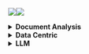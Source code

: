 <a><img src='https://img.shields.io/badge/build-passing-brightgreen?style=plastic'></a><a href='https://github.com/Vincentqyw/cv-arxiv-daily'><img src='https://img.shields.io/badge/ref-url-blue?style=plastic&logo=github'></a>
<details>
  <summary><b>Document Analysis</b></summary>

| Num | Update Date | Title | GPT | Paper ID |
|-----|-------------|-------|-----|----------|
|**1**|**2024-03-06**|**Multimodal Transformer for Comics Text-Cloze**|**Not GPT**|**[2403.03719v1](http://arxiv.org/abs/2403.03719)**|
|**2**|**2024-03-04**|**LOCR: Location-Guided Transformer for Optical Character Recognition**|**Not GPT**|**[2403.02127v1](http://arxiv.org/abs/2403.02127)**|
|**3**|**2024-03-01**|**Large Language Models for Simultaneous Named Entity Extraction and Spelling Correction**|**Not GPT**|**[2403.00528v1](http://arxiv.org/abs/2403.00528)**|
|**4**|**2024-03-01**|**ODM: A Text-Image Further Alignment Pre-training Approach for Scene Text Detection and Spotting**|**Not GPT**|**[2403.00303v1](http://arxiv.org/abs/2403.00303)**|
|**5**|**2024-03-01**|**Advancing Generative Model Evaluation: A Novel Algorithm for Realistic Image Synthesis and Comparison in OCR System**|**Not GPT**|**[2402.17204v3](http://arxiv.org/abs/2402.17204)**|
|**6**|**2024-02-23**|**Representing Online Handwriting for Recognition in Large Vision-Language Models**|**Not GPT**|**[2402.15307v1](http://arxiv.org/abs/2402.15307)**|
|**7**|**2024-02-18**|**Syntactic Language Change in English and German: Metrics, Parsers, and Convergences**|**Not GPT**|**[2402.11549v1](http://arxiv.org/abs/2402.11549)**|
|**8**|**2024-02-15**|**LAPDoc: Layout-Aware Prompting for Documents**|**Not GPT**|**[2402.09841v1](http://arxiv.org/abs/2402.09841)**|
|**9**|**2024-02-15**|**TEXTRON: Weakly Supervised Multilingual Text Detection through Data Programming**|**Not GPT**|**[2402.09811v1](http://arxiv.org/abs/2402.09811)**|
|**10**|**2024-02-12**|**Beyond the Mud: Datasets and Benchmarks for Computer Vision in Off-Road Racing**|**Not GPT**|**[2402.08025v1](http://arxiv.org/abs/2402.08025)**|
|**11**|**2024-02-12**|**Sheet Music Transformer: End-To-End Optical Music Recognition Beyond Monophonic Transcription**|**Not GPT**|**[2402.07596v1](http://arxiv.org/abs/2402.07596)**|
|**12**|**2024-02-12**|**ClusterTabNet: Supervised clustering method for table detection and table structure recognition**|**Not GPT**|**[2402.07502v1](http://arxiv.org/abs/2402.07502)**|
|**13**|**2024-02-09**|**Deuterated Polystyrene -- Synthesis and uses for ultracold neutron bottles and the neutron EDM experiment**|**Not GPT**|**[2402.06469v1](http://arxiv.org/abs/2402.06469)**|
|**14**|**2024-02-08**|**SPHINX-X: Scaling Data and Parameters for a Family of Multi-modal Large Language Models**|**Not GPT**|**[2402.05935v1](http://arxiv.org/abs/2402.05935)**|
|**15**|**2024-02-08**|**GET-Tok: A GenAI-Enriched Multimodal TikTok Dataset Documenting the 2022 Attempted Coup in Peru**|**Not GPT**|**[2402.05882v1](http://arxiv.org/abs/2402.05882)**|
|**16**|**2024-02-08**|**Text Role Classification in Scientific Charts Using Multimodal Transformers**|**Not GPT**|**[2402.14579v1](http://arxiv.org/abs/2402.14579)**|
|**17**|**2024-02-08**|**Advances and Limitations in Open Source Arabic-Script OCR: A Case Study**|**Not GPT**|**[2402.10943v1](http://arxiv.org/abs/2402.10943)**|
|**18**|**2024-02-08**|**Segmentation-free Connectionist Temporal Classification loss based OCR Model for Text Captcha Classification**|**Not GPT**|**[2402.05417v1](http://arxiv.org/abs/2402.05417)**|
|**19**|**2024-02-07**|**TreeForm: End-to-end Annotation and Evaluation for Form Document Parsing**|**Not GPT**|**[2402.05282v1](http://arxiv.org/abs/2402.05282)**|
|**20**|**2024-02-07**|**Enhancement of Bengali OCR by Specialized Models and Advanced Techniques for Diverse Document Types**|**Not GPT**|**[2402.05158v1](http://arxiv.org/abs/2402.05158)**|
|**21**|**2024-02-03**|**ExTTNet: A Deep Learning Algorithm for Extracting Table Texts from Invoice Images**|**Not GPT**|**[2402.02246v1](http://arxiv.org/abs/2402.02246)**|
|**22**|**2024-02-01**|**Instruction Makes a Difference**|**Not GPT**|**[2402.00453v1](http://arxiv.org/abs/2402.00453)**|
|**23**|**2024-02-07**|**KVQuant: Towards 10 Million Context Length LLM Inference with KV Cache Quantization**|**Not GPT**|**[2401.18079v2](http://arxiv.org/abs/2401.18079)**|
|**24**|**2024-01-31**|**Hi-SAM: Marrying Segment Anything Model for Hierarchical Text Segmentation**|**Not GPT**|**[2401.17904v1](http://arxiv.org/abs/2401.17904)**|
|**25**|**2024-01-30**|**MouSi: Poly-Visual-Expert Vision-Language Models**|**Not GPT**|**[2401.17221v1](http://arxiv.org/abs/2401.17221)**|
|**26**|**2024-01-30**|**AutoIE: An Automated Framework for Information Extraction from Scientific Literature**|**Not GPT**|**[2401.16672v1](http://arxiv.org/abs/2401.16672)**|
|**27**|**2024-02-14**|**Detecting and recognizing characters in Greek papyri with YOLOv8, DeiT and SimCLR**|**Not GPT**|**[2401.12513v2](http://arxiv.org/abs/2401.12513)**|
|**28**|**2024-01-22**|**Detect-Order-Construct: A Tree Construction based Approach for Hierarchical Document Structure Analysis**|**Not GPT**|**[2401.11874v1](http://arxiv.org/abs/2401.11874)**|
|**29**|**2024-01-22**|**A Fair Evaluation of Various Deep Learning-Based Document Image Binarization Approaches**|**Not GPT**|**[2401.11831v1](http://arxiv.org/abs/2401.11831)**|
|**30**|**2024-01-16**|**U-DIADS-Bib: a full and few-shot pixel-precise dataset for document layout analysis of ancient manuscripts**|**Not GPT**|**[2401.08425v1](http://arxiv.org/abs/2401.08425)**|
|**31**|**2024-01-15**|**Improving OCR Quality in 19th Century Historical Documents Using a Combined Machine Learning Based Approach**|**Not GPT**|**[2401.07787v1](http://arxiv.org/abs/2401.07787)**|
|**32**|**2024-01-06**|**Semantic Similarity Matching for Patent Documents Using Ensemble BERT-related Model and Novel Text Processing Method**|**Not GPT**|**[2401.06782v1](http://arxiv.org/abs/2401.06782)**|
|**33**|**2024-01-01**|**Efficient Multi-domain Text Recognition Deep Neural Network Parameterization with Residual Adapters**|**Not GPT**|**[2401.00971v1](http://arxiv.org/abs/2401.00971)**|
|**34**|**2023-12-31**|**Bidirectional Trained Tree-Structured Decoder for Handwritten Mathematical Expression Recognition**|**Not GPT**|**[2401.00435v1](http://arxiv.org/abs/2401.00435)**|
|**35**|**2024-01-31**|**An Empirical Study of Scaling Law for OCR**|**Not GPT**|**[2401.00028v3](http://arxiv.org/abs/2401.00028)**|
|**36**|**2023-12-28**|**Chaurah: A Smart Raspberry Pi based Parking System**|**Not GPT**|**[2312.16894v1](http://arxiv.org/abs/2312.16894)**|
|**37**|**2023-12-26**|**360 Layout Estimation via Orthogonal Planes Disentanglement and Multi-view Geometric Consistency Perception**|**Not GPT**|**[2312.16268v1](http://arxiv.org/abs/2312.16268)**|
|**38**|**2023-12-20**|**The Common Optical Music Recognition Evaluation Framework**|**Not GPT**|**[2312.12908v1](http://arxiv.org/abs/2312.12908)**|
|**39**|**2023-12-19**|**Advancements and Challenges in Arabic Optical Character Recognition: A Comprehensive Survey**|**Not GPT**|**[2312.11812v1](http://arxiv.org/abs/2312.11812)**|
|**40**|**2023-12-18**|**TDeLTA: A Light-weight and Robust Table Detection Method based on Learning Text Arrangement**|**Not GPT**|**[2312.11043v1](http://arxiv.org/abs/2312.11043)**|
|**41**|**2023-12-16**|**When Graph Data Meets Multimodal: A New Paradigm for Graph Understanding and Reasoning**|**Not GPT**|**[2312.10372v1](http://arxiv.org/abs/2312.10372)**|
|**42**|**2023-12-15**|**Information Extraction from Unstructured data using Augmented-AI and Computer Vision**|**Not GPT**|**[2312.09880v1](http://arxiv.org/abs/2312.09880)**|
|**43**|**2024-01-21**|**Topic-VQ-VAE: Leveraging Latent Codebooks for Flexible Topic-Guided Document Generation**|**Not GPT**|**[2312.11532v2](http://arxiv.org/abs/2312.11532)**|
|**44**|**2023-12-15**|**Privacy-Aware Document Visual Question Answering**|**Not GPT**|**[2312.10108v1](http://arxiv.org/abs/2312.10108)**|
|**45**|**2023-12-15**|**Object Recognition from Scientific Document based on Compartment Refinement Framework**|**Not GPT**|**[2312.09038v2](http://arxiv.org/abs/2312.09038)**|
|**46**|**2023-12-13**|**Polar-Doc: One-Stage Document Dewarping with Multi-Scope Constraints under Polar Representation**|**Not GPT**|**[2312.07925v1](http://arxiv.org/abs/2312.07925)**|
|**47**|**2023-12-13**|**A Deep Learning-Based System for Automatic Case Summarization**|**Not GPT**|**[2312.07824v1](http://arxiv.org/abs/2312.07824)**|
|**48**|**2023-12-12**|**Multimodal Sentiment Analysis: Perceived vs Induced Sentiments**|**Not GPT**|**[2312.07627v1](http://arxiv.org/abs/2312.07627)**|
|**49**|**2023-12-11**|**Vary: Scaling up the Vision Vocabulary for Large Vision-Language Models**|**Not GPT**|**[2312.06109v1](http://arxiv.org/abs/2312.06109)**|
|**50**|**2023-12-08**|**Towards Controlled Table-to-Text Generation with Scientific Reasoning**|**Not GPT**|**[2312.05402v1](http://arxiv.org/abs/2312.05402)**|

</details>
<details>
  <summary><b>Data Centric</b></summary>

| Num | Update Date | Title | GPT | Paper ID |
|-----|-------------|-------|-----|----------|
|**1**|**2024-03-05**|**ActiveAD: Planning-Oriented Active Learning for End-to-End Autonomous Driving**|**Not GPT**|**[2403.02877v1](http://arxiv.org/abs/2403.02877)**|
|**2**|**2024-03-05**|**Enhancing Generalization in Medical Visual Question Answering Tasks via Gradient-Guided Model Perturbation**|**Not GPT**|**[2403.02707v1](http://arxiv.org/abs/2403.02707)**|
|**3**|**2024-03-04**|**Model-Based Data-Centric AI: Bridging the Divide Between Academic Ideals and Industrial Pragmatism**|**Not GPT**|**[2403.01832v1](http://arxiv.org/abs/2403.01832)**|
|**4**|**2024-03-02**|**The Science of Data Collection: Insights from Surveys can Improve Machine Learning Models**|**Not GPT**|**[2403.01208v1](http://arxiv.org/abs/2403.01208)**|
|**5**|**2024-03-01**|**ChartReformer: Natural Language-Driven Chart Image Editing**|**Not GPT**|**[2403.00209v1](http://arxiv.org/abs/2403.00209)**|
|**6**|**2024-02-27**|**Side Information-Driven Session-based Recommendation: A Survey**|**Not GPT**|**[2402.17129v1](http://arxiv.org/abs/2402.17129)**|
|**7**|**2024-02-28**|**Dealing with Data for RE: Mitigating Challenges while using NLP and Generative AI**|**Not GPT**|**[2402.16977v2](http://arxiv.org/abs/2402.16977)**|
|**8**|**2024-02-26**|**Uncertainty quantification by direct propagation of shallow ensembles**|**Not GPT**|**[2402.16621v1](http://arxiv.org/abs/2402.16621)**|
|**9**|**2024-02-28**|**DAGnosis: Localized Identification of Data Inconsistencies using Structures**|**Not GPT**|**[2402.17599v2](http://arxiv.org/abs/2402.17599)**|
|**10**|**2024-02-23**|**A Data-Centric Approach To Generate Faithful and High Quality Patient Summaries with Large Language Models**|**Not GPT**|**[2402.15422v1](http://arxiv.org/abs/2402.15422)**|
|**11**|**2024-02-29**|**EyeTrans: Merging Human and Machine Attention for Neural Code Summarization**|**Not GPT**|**[2402.14096v3](http://arxiv.org/abs/2402.14096)**|
|**12**|**2024-02-20**|**Static vs. Dynamic Databases for Indoor Localization based on Wi-Fi Fingerprinting: A Discussion from a Data Perspective**|**Not GPT**|**[2402.12756v1](http://arxiv.org/abs/2402.12756)**|
|**13**|**2024-02-19**|**Training Green AI Models Using Elite Samples**|**Not GPT**|**[2402.12010v1](http://arxiv.org/abs/2402.12010)**|
|**14**|**2024-02-18**|**Solving Data-centric Tasks using Large Language Models**|**Not GPT**|**[2402.11734v1](http://arxiv.org/abs/2402.11734)**|
|**15**|**2024-02-18**|**Efficient Multimodal Learning from Data-centric Perspective**|**Not GPT**|**[2402.11530v1](http://arxiv.org/abs/2402.11530)**|
|**16**|**2024-02-12**|**Empowering Federated Learning for Massive Models with NVIDIA FLARE**|**Not GPT**|**[2402.07792v1](http://arxiv.org/abs/2402.07792)**|
|**17**|**2024-02-21**|**Privacy-Preserving Gaze Data Streaming in Immersive Interactive Virtual Reality: Robustness and User Experience**|**Not GPT**|**[2402.07687v2](http://arxiv.org/abs/2402.07687)**|
|**18**|**2024-02-06**|**A Data Centric Approach for Unsupervised Domain Generalization via Retrieval from Web Scale Multimodal Data**|**Not GPT**|**[2402.04416v1](http://arxiv.org/abs/2402.04416)**|
|**19**|**2024-02-29**|**Roadmap on Data-Centric Materials Science**|**Not GPT**|**[2402.10932v2](http://arxiv.org/abs/2402.10932)**|
|**20**|**2024-02-01**|**MobilityDL: A Review of Deep Learning From Trajectory Data**|**Not GPT**|**[2402.00732v1](http://arxiv.org/abs/2402.00732)**|
|**21**|**2024-02-01**|**EXMOS: Explanatory Model Steering Through Multifaceted Explanations and Data Configurations**|**Not GPT**|**[2402.00491v1](http://arxiv.org/abs/2402.00491)**|
|**22**|**2024-02-02**|**A Survey on Data-Centric Recommender Systems**|**Not GPT**|**[2401.17878v2](http://arxiv.org/abs/2401.17878)**|
|**23**|**2024-01-30**|**Towards Urban General Intelligence: A Review and Outlook of Urban Foundation Models**|**Not GPT**|**[2402.01749v1](http://arxiv.org/abs/2402.01749)**|
|**24**|**2024-01-26**|**Toward Practical Automatic Speech Recognition and Post-Processing: a Call for Explainable Error Benchmark Guideline**|**Not GPT**|**[2401.14625v1](http://arxiv.org/abs/2401.14625)**|
|**25**|**2024-01-26**|**Alternative Speech: Complementary Method to Counter-Narrative for Better Discourse**|**Not GPT**|**[2401.14616v1](http://arxiv.org/abs/2401.14616)**|
|**26**|**2024-02-20**|**Challenging Low Homophily in Social Recommendation**|**Not GPT**|**[2401.14606v3](http://arxiv.org/abs/2401.14606)**|
|**27**|**2024-01-24**|**The Landscape of Compute-near-memory and Compute-in-memory: A Research and Commercial Overview**|**Not GPT**|**[2401.14428v1](http://arxiv.org/abs/2401.14428)**|
|**28**|**2024-01-26**|**Data-Centric Evolution in Autonomous Driving: A Comprehensive Survey of Big Data System, Data Mining, and Closed-Loop Technologies**|**Not GPT**|**[2401.12888v2](http://arxiv.org/abs/2401.12888)**|
|**29**|**2024-01-24**|**Falcon: Fair Active Learning using Multi-armed Bandits**|**Not GPT**|**[2401.12722v2](http://arxiv.org/abs/2401.12722)**|
|**30**|**2024-01-22**|**Exploring descriptors for titanium microstructure via digital fingerprints from variational autoencoders**|**Not GPT**|**[2401.11967v1](http://arxiv.org/abs/2401.11967)**|
|**31**|**2024-01-21**|**An Interacting Wasserstein Gradient Flow Strategy to Robust Bayesian Inference**|**Not GPT**|**[2401.11607v1](http://arxiv.org/abs/2401.11607)**|
|**32**|**2024-01-23**|**D2K: Turning Historical Data into Retrievable Knowledge for Recommender Systems**|**Not GPT**|**[2401.11478v2](http://arxiv.org/abs/2401.11478)**|
|**33**|**2024-01-10**|**GOODAT: Towards Test-time Graph Out-of-Distribution Detection**|**Not GPT**|**[2401.06176v1](http://arxiv.org/abs/2401.06176)**|
|**34**|**2024-01-10**|**Inconsistency-Based Data-Centric Active Open-Set Annotation**|**Not GPT**|**[2401.04923v1](http://arxiv.org/abs/2401.04923)**|
|**35**|**2024-01-13**|**Towards Explainable Artificial Intelligence (XAI): A Data Mining Perspective**|**Not GPT**|**[2401.04374v2](http://arxiv.org/abs/2401.04374)**|
|**36**|**2024-01-08**|**Attention versus Contrastive Learning of Tabular Data -- A Data-centric Benchmarking**|**Not GPT**|**[2401.04266v1](http://arxiv.org/abs/2401.04266)**|
|**37**|**2024-01-04**|**Data-Centric Foundation Models in Computational Healthcare: A Survey**|**Not GPT**|**[2401.02458v1](http://arxiv.org/abs/2401.02458)**|
|**38**|**2024-01-03**|**CodeFuse-Query: A Data-Centric Static Code Analysis System for Large-Scale Organizations**|**Not GPT**|**[2401.01571v1](http://arxiv.org/abs/2401.01571)**|
|**39**|**2024-01-01**|**Improve Fidelity and Utility of Synthetic Credit Card Transaction Time Series from Data-centric Perspective**|**Not GPT**|**[2401.00965v1](http://arxiv.org/abs/2401.00965)**|
|**40**|**2023-12-24**|**README: Bridging Medical Jargon and Lay Understanding for Patient Education through Data-Centric NLP**|**Not GPT**|**[2312.15561v1](http://arxiv.org/abs/2312.15561)**|
|**41**|**2024-02-21**|**Towards Message Brokers for Generative AI: Survey, Challenges, and Opportunities**|**Not GPT**|**[2312.14647v2](http://arxiv.org/abs/2312.14647)**|
|**42**|**2023-12-22**|**CaptainCook4D: A dataset for understanding errors in procedural activities**|**Not GPT**|**[2312.14556v1](http://arxiv.org/abs/2312.14556)**|
|**43**|**2023-12-15**|**Quilt: Robust Data Segment Selection against Concept Drifts**|**Not GPT**|**[2312.09691v1](http://arxiv.org/abs/2312.09691)**|
|**44**|**2023-12-08**|**Data-Centric Machine Learning for Geospatial Remote Sensing Data**|**Not GPT**|**[2312.05327v1](http://arxiv.org/abs/2312.05327)**|
|**45**|**2023-12-08**|**A Review On Table Recognition Based On Deep Learning**|**Not GPT**|**[2312.04808v1](http://arxiv.org/abs/2312.04808)**|
|**46**|**2024-01-31**|**Efficient Large Language Models: A Survey**|**Not GPT**|**[2312.03863v3](http://arxiv.org/abs/2312.03863)**|
|**47**|**2023-12-06**|**Data-Centric Digital Agriculture: A Perspective**|**Not GPT**|**[2312.03437v1](http://arxiv.org/abs/2312.03437)**|
|**48**|**2023-12-06**|**OMNIINPUT: A Model-centric Evaluation Framework through Output Distribution**|**Not GPT**|**[2312.03291v1](http://arxiv.org/abs/2312.03291)**|
|**49**|**2023-12-05**|**Empowering the 6G Cellular Architecture with Open RAN**|**Not GPT**|**[2312.02746v1](http://arxiv.org/abs/2312.02746)**|
|**50**|**2023-12-04**|**Cybersecurity threats in FinTech: A systematic review**|**Not GPT**|**[2312.01752v1](http://arxiv.org/abs/2312.01752)**|

</details>
<details>
  <summary><b>LLM</b></summary>

| Num | Update Date | Title | GPT | Paper ID |
|-----|-------------|-------|-----|----------|
|**1**|**2024-03-06**|**Backtracing: Retrieving the Cause of the Query**|**Not GPT**|**[2403.03956v1](http://arxiv.org/abs/2403.03956)**|
|**2**|**2024-03-06**|**Bridging Language and Items for Retrieval and Recommendation**|**Not GPT**|**[2403.03952v1](http://arxiv.org/abs/2403.03952)**|
|**3**|**2024-03-06**|**The Heuristic Core: Understanding Subnetwork Generalization in Pretrained Language Models**|**Not GPT**|**[2403.03942v1](http://arxiv.org/abs/2403.03942)**|
|**4**|**2024-03-06**|**Did Translation Models Get More Robust Without Anyone Even Noticing?**|**Not GPT**|**[2403.03923v1](http://arxiv.org/abs/2403.03923)**|
|**5**|**2024-03-06**|**Fuzzing BusyBox: Leveraging LLM and Crash Reuse for Embedded Bug Unearthing**|**Not GPT**|**[2403.03897v1](http://arxiv.org/abs/2403.03897)**|
|**6**|**2024-03-06**|**IRCoder: Intermediate Representations Make Language Models Robust Multilingual Code Generators**|**Not GPT**|**[2403.03894v1](http://arxiv.org/abs/2403.03894)**|
|**7**|**2024-03-06**|**From One to Many: Expanding the Scope of Toxicity Mitigation in Language Models**|**Not GPT**|**[2403.03893v1](http://arxiv.org/abs/2403.03893)**|
|**8**|**2024-03-06**|**FaaF: Facts as a Function for the evaluation of RAG systems**|**Not GPT**|**[2403.03888v1](http://arxiv.org/abs/2403.03888)**|
|**9**|**2024-03-06**|**SaulLM-7B: A pioneering Large Language Model for Law**|**Not GPT**|**[2403.03883v1](http://arxiv.org/abs/2403.03883)**|
|**10**|**2024-03-06**|**Learning to Decode Collaboratively with Multiple Language Models**|**Not GPT**|**[2403.03870v1](http://arxiv.org/abs/2403.03870)**|
|**11**|**2024-03-06**|**On the Origins of Linear Representations in Large Language Models**|**Not GPT**|**[2403.03867v1](http://arxiv.org/abs/2403.03867)**|
|**12**|**2024-03-06**|**KIWI: A Dataset of Knowledge-Intensive Writing Instructions for Answering Research Questions**|**Not GPT**|**[2403.03866v1](http://arxiv.org/abs/2403.03866)**|
|**13**|**2024-03-06**|**Are Language Models Puzzle Prodigies? Algorithmic Puzzles Unveil Serious Challenges in Multimodal Reasoning**|**Not GPT**|**[2403.03864v1](http://arxiv.org/abs/2403.03864)**|
|**14**|**2024-03-06**|**X-Shot: A Unified System to Handle Frequent, Few-shot and Zero-shot Learning Simultaneously in Classification**|**Not GPT**|**[2403.03863v1](http://arxiv.org/abs/2403.03863)**|
|**15**|**2024-03-06**|**Designing Informative Metrics for Few-Shot Example Selection**|**Not GPT**|**[2403.03861v1](http://arxiv.org/abs/2403.03861)**|
|**16**|**2024-03-06**|**Emojinize : Enriching Any Text with Emoji Translations**|**Not GPT**|**[2403.03857v1](http://arxiv.org/abs/2403.03857)**|
|**17**|**2024-03-06**|**ShortGPT: Layers in Large Language Models are More Redundant Than You Expect**|**Not GPT**|**[2403.03853v1](http://arxiv.org/abs/2403.03853)**|
|**18**|**2024-03-06**|**Evaluating the Elementary Multilingual Capabilities of Large Language Models with MultiQ**|**Not GPT**|**[2403.03814v1](http://arxiv.org/abs/2403.03814)**|
|**19**|**2024-03-06**|**Popeye: A Unified Visual-Language Model for Multi-Source Ship Detection from Remote Sensing Imagery**|**Not GPT**|**[2403.03790v1](http://arxiv.org/abs/2403.03790)**|
|**20**|**2024-03-06**|**PPTC-R benchmark: Towards Evaluating the Robustness of Large Language Models for PowerPoint Task Completion**|**Not GPT**|**[2403.03788v1](http://arxiv.org/abs/2403.03788)**|
|**21**|**2024-03-06**|**German also Hallucinates! Inconsistency Detection in News Summaries with the Absinth Dataset**|**Not GPT**|**[2403.03750v1](http://arxiv.org/abs/2403.03750)**|
|**22**|**2024-03-06**|**Towards Safe and Aligned Large Language Models for Medicine**|**Not GPT**|**[2403.03744v1](http://arxiv.org/abs/2403.03744)**|
|**23**|**2024-03-06**|**Unifying Generation and Compression: Ultra-low bitrate Image Coding Via Multi-stage Transformer**|**Not GPT**|**[2403.03736v1](http://arxiv.org/abs/2403.03736)**|
|**24**|**2024-03-06**|**Diffusion on language model embeddings for protein sequence generation**|**Not GPT**|**[2403.03726v1](http://arxiv.org/abs/2403.03726)**|
|**25**|**2024-03-06**|**Multimodal Transformer for Comics Text-Cloze**|**Not GPT**|**[2403.03719v1](http://arxiv.org/abs/2403.03719)**|
|**26**|**2024-03-06**|**MeaCap: Memory-Augmented Zero-shot Image Captioning**|**Not GPT**|**[2403.03715v1](http://arxiv.org/abs/2403.03715)**|
|**27**|**2024-03-06**|**Model Parallelism on Distributed Infrastructure: A Literature Review from Theory to LLM Case-Studies**|**Not GPT**|**[2403.03699v1](http://arxiv.org/abs/2403.03699)**|
|**28**|**2024-03-06**|**Rapidly Developing High-quality Instruction Data and Evaluation Benchmark for Large Language Models with Minimal Human Effort: A Case Study on Japanese**|**Not GPT**|**[2403.03690v1](http://arxiv.org/abs/2403.03690)**|
|**29**|**2024-03-06**|**General2Specialized LLMs Translation for E-commerce**|**Not GPT**|**[2403.03689v1](http://arxiv.org/abs/2403.03689)**|
|**30**|**2024-03-06**|**Automatic Bi-modal Question Title Generation for Stack Overflow with Prompt Learning**|**Not GPT**|**[2403.03677v1](http://arxiv.org/abs/2403.03677)**|
|**31**|**2024-03-06**|**K-Link: Knowledge-Link Graph from LLMs for Enhanced Representation Learning in Multivariate Time-Series Data**|**Not GPT**|**[2403.03645v1](http://arxiv.org/abs/2403.03645)**|
|**32**|**2024-03-06**|**Apollo: Lightweight Multilingual Medical LLMs towards Democratizing Medical AI to 6B People**|**Not GPT**|**[2403.03640v1](http://arxiv.org/abs/2403.03640)**|
|**33**|**2024-03-06**|**SheetAgent: A Generalist Agent for Spreadsheet Reasoning and Manipulation via Large Language Models**|**Not GPT**|**[2403.03636v1](http://arxiv.org/abs/2403.03636)**|
|**34**|**2024-03-06**|**GPTopic: Dynamic and Interactive Topic Representations**|**Not GPT**|**[2403.03628v1](http://arxiv.org/abs/2403.03628)**|
|**35**|**2024-03-06**|**Multimodal Large Language Models to Support Real-World Fact-Checking**|**Not GPT**|**[2403.03627v1](http://arxiv.org/abs/2403.03627)**|
|**36**|**2024-03-06**|**Assessing the Aesthetic Evaluation Capabilities of GPT-4 with Vision: Insights from Group and Individual Assessments**|**Not GPT**|**[2403.03594v1](http://arxiv.org/abs/2403.03594)**|
|**37**|**2024-03-06**|**RouteExplainer: An Explanation Framework for Vehicle Routing Problem**|**Not GPT**|**[2403.03585v1](http://arxiv.org/abs/2403.03585)**|
|**38**|**2024-03-06**|**Benchmarking Hallucination in Large Language Models based on Unanswerable Math Word Problem**|**Not GPT**|**[2403.03558v1](http://arxiv.org/abs/2403.03558)**|
|**39**|**2024-03-06**|**Emotional Manipulation Through Prompt Engineering Amplifies Disinformation Generation in AI Large Language Models**|**Not GPT**|**[2403.03550v1](http://arxiv.org/abs/2403.03550)**|
|**40**|**2024-03-06**|**Prompt Mining for Language-based Human Mobility Forecasting**|**Not GPT**|**[2403.03544v1](http://arxiv.org/abs/2403.03544)**|
|**41**|**2024-03-06**|**Towards Efficient and Effective Unlearning of Large Language Models for Recommendation**|**Not GPT**|**[2403.03536v1](http://arxiv.org/abs/2403.03536)**|
|**42**|**2024-03-06**|**Unsupervised Multilingual Dense Retrieval via Generative Pseudo Labeling**|**Not GPT**|**[2403.03516v1](http://arxiv.org/abs/2403.03516)**|
|**43**|**2024-03-06**|**CLongEval: A Chinese Benchmark for Evaluating Long-Context Large Language Models**|**Not GPT**|**[2403.03514v1](http://arxiv.org/abs/2403.03514)**|
|**44**|**2024-03-06**|**GaLore: Memory-Efficient LLM Training by Gradient Low-Rank Projection**|**Not GPT**|**[2403.03507v1](http://arxiv.org/abs/2403.03507)**|
|**45**|**2024-03-06**|**A Knowledge Plug-and-Play Test Bed for Open-domain Dialogue Generation**|**Not GPT**|**[2403.03496v1](http://arxiv.org/abs/2403.03496)**|
|**46**|**2024-03-06**|**Magic Markup: Maintaining Document-External Markup with an LLM**|**Not GPT**|**[2403.03481v1](http://arxiv.org/abs/2403.03481)**|
|**47**|**2024-03-06**|**Mixture-of-LoRAs: An Efficient Multitask Tuning for Large Language Models**|**Not GPT**|**[2403.03432v1](http://arxiv.org/abs/2403.03432)**|
|**48**|**2024-03-06**|**Generative Explanations for Program Synthesizers**|**Not GPT**|**[2403.03429v1](http://arxiv.org/abs/2403.03429)**|
|**49**|**2024-03-06**|**Generative News Recommendation**|**Not GPT**|**[2403.03424v1](http://arxiv.org/abs/2403.03424)**|
|**50**|**2024-03-06**|**Negating Negatives: Alignment without Human Positive Samples via Distributional Dispreference Optimization**|**Not GPT**|**[2403.03419v1](http://arxiv.org/abs/2403.03419)**|

</details>
